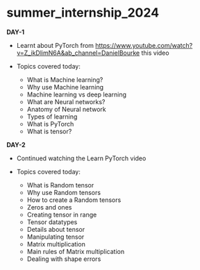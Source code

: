 # summer_internship_2024


**DAY-1**

- Learnt about PyTorch from https://www.youtube.com/watch?v=Z_ikDlimN6A&ab_channel=DanielBourke this video

- Topics covered today:

    - What is Machine learning?
    - Why use Machine learning
    - Machine learning vs deep learning
    - What are Neural networks?
    - Anatomy of Neural network
    - Types of learning
    - What is PyTorch
    - What is tensor?

**DAY-2**

 - Continued watching the Learn PyTorch video

 - Topics covered today:
    
    - What is Random tensor
    - Why use Random tensors
    - How to create a Random tensors
    - Zeros and ones
    - Creating tensor in range
    - Tensor datatypes
    - Details about tensor
    - Manipulating tensor
    - Matrix multiplication
    - Main rules of Matrix multiplication
    - Dealing with shape errors